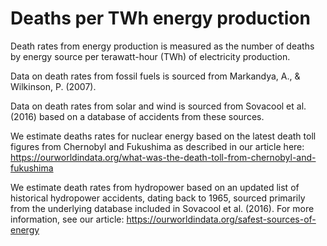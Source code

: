 # Deaths per TWh energy production

Death rates from energy production is measured as the number of deaths by energy source per terawatt-hour (TWh) of electricity production. 

Data on death rates from fossil fuels is sourced from Markandya, A., & Wilkinson, P. (2007).

Data on death rates from solar and wind is sourced from Sovacool et al. (2016) based on a database of accidents from these sources.

We estimate deaths rates for nuclear energy based on the latest death toll figures from Chernobyl and Fukushima as described in our article here: https://ourworldindata.org/what-was-the-death-toll-from-chernobyl-and-fukushima

We estimate death rates from hydropower based on an updated list of historical hydropower accidents, dating back to 1965, sourced primarily from the underlying database included in Sovacool et al. (2016). For more information, see our article: https://ourworldindata.org/safest-sources-of-energy